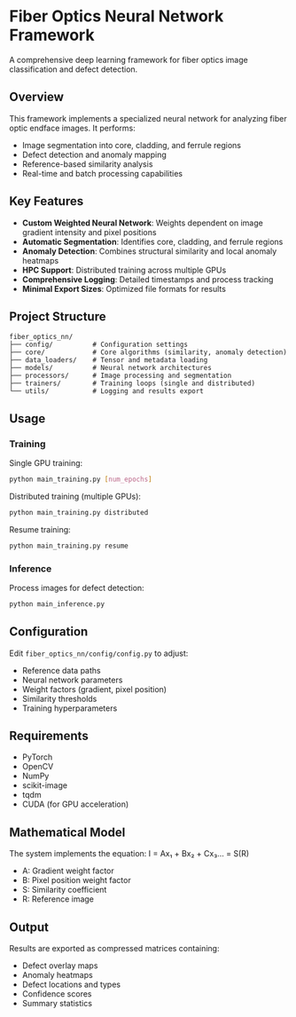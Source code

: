 # Fiber Optics Neural Network Framework

A comprehensive deep learning framework for fiber optics image classification and defect detection.

## Overview

This framework implements a specialized neural network for analyzing fiber optic endface images. It performs:
- Image segmentation into core, cladding, and ferrule regions
- Defect detection and anomaly mapping
- Reference-based similarity analysis
- Real-time and batch processing capabilities

## Key Features

- **Custom Weighted Neural Network**: Weights dependent on image gradient intensity and pixel positions
- **Automatic Segmentation**: Identifies core, cladding, and ferrule regions
- **Anomaly Detection**: Combines structural similarity and local anomaly heatmaps
- **HPC Support**: Distributed training across multiple GPUs
- **Comprehensive Logging**: Detailed timestamps and process tracking
- **Minimal Export Sizes**: Optimized file formats for results

## Project Structure

```
fiber_optics_nn/
├── config/          # Configuration settings
├── core/            # Core algorithms (similarity, anomaly detection)
├── data_loaders/    # Tensor and metadata loading
├── models/          # Neural network architectures
├── processors/      # Image processing and segmentation
├── trainers/        # Training loops (single and distributed)
└── utils/           # Logging and results export
```

## Usage

### Training

Single GPU training:
```bash
python main_training.py [num_epochs]
```

Distributed training (multiple GPUs):
```bash
python main_training.py distributed
```

Resume training:
```bash
python main_training.py resume
```

### Inference

Process images for defect detection:
```bash
python main_inference.py
```

## Configuration

Edit `fiber_optics_nn/config/config.py` to adjust:
- Reference data paths
- Neural network parameters
- Weight factors (gradient, pixel position)
- Similarity thresholds
- Training hyperparameters

## Requirements

- PyTorch
- OpenCV
- NumPy
- scikit-image
- tqdm
- CUDA (for GPU acceleration)

## Mathematical Model

The system implements the equation: I = Ax₁ + Bx₂ + Cx₃... = S(R)
- A: Gradient weight factor
- B: Pixel position weight factor
- S: Similarity coefficient
- R: Reference image

## Output

Results are exported as compressed matrices containing:
- Defect overlay maps
- Anomaly heatmaps
- Defect locations and types
- Confidence scores
- Summary statistics